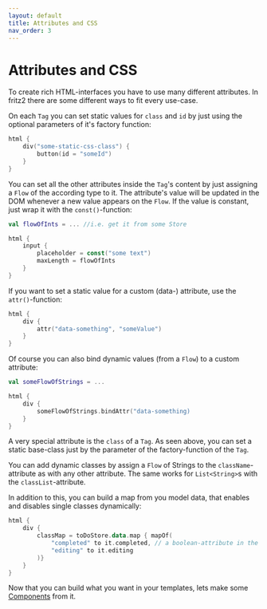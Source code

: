 ```yaml
---
layout: default
title: Attributes and CSS
nav_order: 3
---
```

# Attributes and CSS

To create rich HTML-interfaces you have to use many different attributes. In fritz2 there are some different ways to fit every use-case.

On each `Tag` you can set static values for `class` and `id` by just using the optional parameters of it's factory function:
```kotlin
html {
    div("some-static-css-class") {
        button(id = "someId")
    }
}
```

You can set all the other attributes inside the `Tag`'s content by just assigning a `Flow` of the according type to it. The attribute's value will be updated in the DOM whenever a new value appears on the `Flow`. If the value is constant, just wrap it with the `const()`-function:
```kotlin
val flowOfInts = ... //i.e. get it from some Store

html {
    input {
        placeholder = const("some text")
        maxLength = flowOfInts
    }
}
```

If you want to set a static value for a custom (data-) attribute, use the `attr()`-function:
```kotlin
html {
    div {
        attr("data-something", "someValue")
    }
}
```

Of course you can also bind dynamic values (from a `Flow`) to a custom attribute:
```kotlin
val someFlowOfStrings = ... 

html {
    div {
        someFlowOfStrings.bindAttr("data-something)
    }
}
```

A very special attribute is the `class` of a `Tag`. As seen above, you can set a static base-class just by the parameter of the factory-function of the `Tag`.

You can add dynamic classes by assign a `Flow` of Strings to the `className`-attribute as with any other attribute. The same works for `List<String>`s with the `classList`-attribute.

In addition to this, you can build a map from you model data, that enables and disables single classes dynamically:
```kotlin
html {
    div {
        classMap = toDoStore.data.map { mapOf(
            "completed" to it.completed, // a boolean-attribute in the data-model
            "editing" to it.editing
        )}
    }
}
```
Now that you can build what you want in your templates, lets make some [Components](Components.html) from it.
